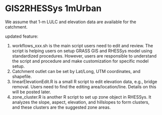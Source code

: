 # GIS2RHESSys 1mUrban

We assume that 1-m LULC and elevation data are available for the catchment.

updated feature:
1) workflows_xxx.sh is the main script users need to edit and review. The script is helping users on setup GRASS GIS and RHESSys model using standardized procedures. However, users are responsible to understand the script and procedure and make customization for specific model setup.
2) Catchment outlet can be set by Lat/Long, UTM coordinates, and shapefile.
3) linearElevationEdit.R is a small R script to edit elevation data, e.g., bridge removal. Users need to find the editing area/location/line. Details on this will be posted later.
4) zone_cluster.R is another R script to set up zone object in RHESSys. It analyzes the slope, aspect, elevation, and hillslopes to form clusters, and these clusters are the suggested zone areas.



